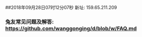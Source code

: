 ##2018年09月28日07时12分07秒 新址: 159.65.211.209
### 兔友常见问题及解答: https://github.com/wanggonging/d/blob/w/FAQ.md
